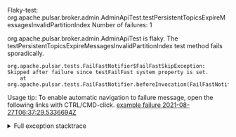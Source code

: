         
Flaky-test: org.apache.pulsar.broker.admin.AdminApiTest.testPersistentTopicsExpireMessagesInvalidPartitionIndex
Number of failures: 1

org.apache.pulsar.broker.admin.AdminApiTest is flaky. The testPersistentTopicsExpireMessagesInvalidPartitionIndex test method fails sporadically.

```
org.apache.pulsar.tests.FailFastNotifier$FailFastSkipException: Skipped after failure since testFailFast system property is set.
	at org.apache.pulsar.tests.FailFastNotifier.beforeInvocation(FailFastNotifier.java:88)

```

Usage tip: To enable automatic navigation to failure message, open the following links with CTRL/CMD-click.
[example failure 2021-08-27T06:37:29.5336694Z](https://github.com/apache/pulsar/runs/3440411059?check_suite_focus=true#step:9:1677)


<details>
<summary>Full exception stacktrace</summary>
<code><pre>
org.apache.pulsar.tests.FailFastNotifier$FailFastSkipException: Skipped after failure since testFailFast system property is set.
	at org.apache.pulsar.tests.FailFastNotifier.beforeInvocation(FailFastNotifier.java:88)

</pre></code>
</details>


